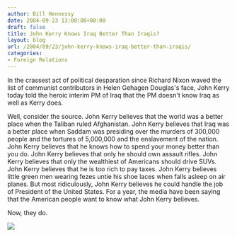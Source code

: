 ```yaml
---
author: Bill Hennessy
date: 2004-09-23 13:00:00+00:00
draft: false
title: John Kerry Knows Iraq Better Than Iraqis?
layout: blog
url: /2004/09/23/john-kerry-knows-iraq-better-than-iraqis/
categories:
- Foreign Relations
---
```


In the crassest act of political desparation since Richard Nixon waved the list of communist contributors in Helen Gehagen Douglas's face, John Kerry today told the heroic interim PM of Iraq that the PM doesn't know Iraq as well as Kerry does.

Well, consider the source. John Kerry believes that the world was a better place when the Taliban ruled Afghanistan. John Kerry believes that Iraq was a better place when Saddam was presiding over the murders of 300,000 people and the tortures of 5,000,000 and the enslavement of the nation. John Kerry believes that he knows how to spend your money better than you do. John Kerry believes that only he should own assault rifles. John Kerry believes that only the wealthiest of Americans should drive SUVs. John Kerry believes that he is too rich to pay taxes. John Kerry believes little green men wearing fezes untie his shoe laces when falls asleep on air planes. But most ridiculously, John Kerry believes he could handle the job of President of the United States. For a year, the media have been saying that the American people want to know what John Kerry believes.

Now, they do.

![](https://blog.billhennessy.com/aggbug.aspx?PostID=554)

